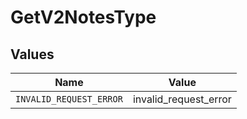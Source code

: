 # GetV2NotesType


## Values

| Name                    | Value                   |
| ----------------------- | ----------------------- |
| `INVALID_REQUEST_ERROR` | invalid_request_error   |